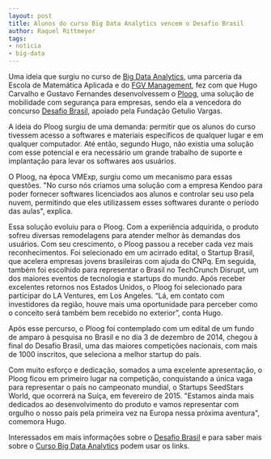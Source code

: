 ```yaml
---
layout: post
title: Alunos do curso Big Data Analytics vencem o Desafio Brasil
author: Raquel Rittmeyer
tags:
- noticia
- big-data
---
```


Uma ideia que surgiu no curso de
[Big Data Analytics](http://mgm-rio.fgv.br/cursos/big-data-analytics),
uma parceria da Escola de Matemática Aplicada e do
[FGV Management](http://management.fgv.br/), fez com que Hugo Carvalho
e Gustavo Fernandes desenvolvessem o
[Ploog](http://www.ploog.it/index.html), uma solução de mobilidade com
segurança para empresas, sendo ela a vencedora do concurso
[Desafio Brasil]( https://desafiobrasil.induct.no/public), apoiado
pela Fundação Getulio Vargas.

A ideia do Ploog surgiu de uma demanda: permitir que os alunos do
curso tivessem acesso a softwares e materiais específicos de qualquer
lugar e em qualquer computador. Até então, segundo Hugo, não existia
uma solução com esse potencial e era necessário um grande trabalho de
suporte e implantação para levar os softwares aos usuários.

O Ploog, na época VMExp, surgiu como um mecanismo para essas
questões. "No curso nós criamos uma solução com a empresa Kendoo para
poder fornecer softwares licenciados aos alunos e controlar seu uso
pela nuvem, permitindo que eles utilizassem esses softwares durante o
período das aulas", explica.

Essa solução evoluiu para o Ploog. Com a experiência adquirida, o
produto sofreu diversas remodelagens para atender melhor às demandas
dos usuários. Com seu crescimento, o Ploog passou a receber cada vez
mais reconhecimentos. Foi selecionado em um acirrado edital, o Startup
Brasil, que acelera empresas jovens brasileiras com ajuda do CNPq. Em
seguida, também foi escolhido para representar o Brasil no TechCrunch
Disrupt, um dos maiores eventos de tecnologia e startups do
mundo. Após receber excelentes retornos nos Estados Unidos, o Ploog
foi selecionado para participar do LA Ventures, em Los Angeles. “Lá,
em contato com investidores da região, houve mais uma oportunidade
para perceber como o conceito será também bem recebido no exterior”,
conta Hugo.

Após esse percurso, o Ploog foi contemplado com um edital de um fundo
de amparo à pesquisa no Brasil e no dia 3 de dezembro de 2014, chegou
à final do Desafio Brasil, uma das maiores competições nacionais, com
mais de 1000 inscritos, que seleciona a melhor startup do país.

Com muito esforço e dedicação, somados a uma excelente apresentação, o
Ploog ficou em primeiro lugar na competição, conquistando a única vaga
para representar o país no campeonato mundial, o Startups SeedStars
World, que ocorrerá na Suíça, em fevereiro de 2015. "Estamos ainda
mais dedicados ao desenvolvimento do produto e vamos representar com
orgulho o nosso país pela primeira vez na Europa nessa próxima
aventura", comemora Hugo.

Interessados em mais informações sobre o
[Desafio Brasil](https://desafiobrasil.induct.no/public) e para saber
mais sobre o [Curso Big Data Analytics](http://bit.ly/1yYGo2C) podem
usar os links.

